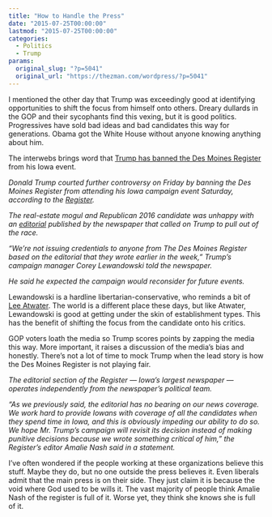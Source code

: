 ```yaml
---
title: "How to Handle the Press"
date: "2015-07-25T00:00:00"
lastmod: "2015-07-25T00:00:00"
categories:
  - Politics
  - Trump
params:
  original_slug: "?p=5041"
  original_url: "https://thezman.com/wordpress/?p=5041"
---
```


I mentioned the other day that Trump was exceedingly good at identifying
opportunities to shift the focus from himself onto others. Dreary
dullards in the GOP and their sycophants find this vexing, but it is
good politics. Progressives have sold bad ideas and bad candidates this
way for generations. Obama got the White House without anyone knowing
anything about him.

The interwebs brings word that <a
href="http://www.politico.com/story/2015/07/trump-bans-des-moines-register-from-iowa-campaign-event-120615.html"
rel="noopener" target="_blank">Trump has banned the Des Moines
Register</a> from his Iowa event.

*Donald Trump courted further controversy on Friday by banning the Des
Moines Register from attending his Iowa campaign event Saturday,
according to the <a
href="http://www.desmoinesregister.com/story/news/elections/presidential/caucus/2015/07/24/trump-barring-des-moines-register-campaign-event/30645343/"
rel="noopener" target="_blank">Register</a>.*

*The real-estate mogul and Republican 2016 candidate was unhappy with an
<a
href="http://www.desmoinesregister.com/story/opinion/editorials/caucus/2015/07/20/donald-trump-end-campaign/30439253/"
rel="noopener" target="_blank">editorial</a> published by the newspaper
that called on Trump to pull out of the race.*

*“We’re not issuing credentials to anyone from The Des Moines Register
based on the editorial that they wrote earlier in the week,” Trump’s
campaign manager Corey Lewandowski told the newspaper.*

*He said he expected the campaign would reconsider for future events.*

Lewandowski is a hardline libertarian-conservative, who reminds a bit of
<a href="https://en.wikipedia.org/wiki/Lee_Atwater" rel="noopener"
target="_blank">Lee Atwater</a>. The world is a different place these
days, but like Atwater, Lewandowski is good at getting under the skin of
establishment types. This has the benefit of shifting the focus from the
candidate onto his critics.

GOP voters loath the media so Trump scores points by zapping the media
this way. More important, it raises a discussion of the media’s bias and
honestly. There’s not a lot of time to mock Trump when the lead story is
how the Des Moines Register is not playing fair.

*The editorial section of the Register — Iowa’s largest newspaper —
operates independently from the newspaper’s political team.*

*“As we previously said, the editorial has no bearing on our news
coverage. We work hard to provide Iowans with coverage of all the
candidates when they spend time in Iowa, and this is obviously impeding
our ability to do so. We hope Mr. Trump’s campaign will revisit its
decision instead of making punitive decisions because we wrote something
critical of him,” the Register’s editor Amalie Nash said in a
statement.*

I’ve often wondered if the people working at these organizations believe
this stuff. Maybe they do, but no one outside the press believes it.
Even liberals admit that the main press is on their side. They just
claim it is because the void where God used to be wills it. The vast
majority of people think Amalie Nash of the register is full of it.
Worse yet, they think she knows she is full of it.
